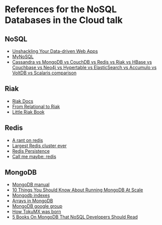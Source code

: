 References for the NoSQL Databases in the Cloud talk
=============================

NoSQL
-----------
* [Unshackling Your Data-driven Web Apps](http://siliconangle.com/blog/2012/02/07/guest-post-unshackling-your-data-driven-web-apps/)
* [MyNoSQL](http://nosql.mypopescu.com/)
* [Cassandra vs MongoDB vs CouchDB vs Redis vs Riak vs HBase vs Couchbase vs Neo4j vs Hypertable vs ElasticSearch vs Accumulo vs VoltDB vs Scalaris comparison](http://kkovacs.eu/cassandra-vs-mongodb-vs-couchdb-vs-redis)

Riak
---------------
* [Riak Docs](http://docs.basho.com/riak/latest/)
* [From Relational to Riak](http://basho.com/blog/technical/2012/12/19/From-Relational-to-Riak/)
* [Little Riak Book](https://github.com/coderoshi/little_riak_book/tree/master/rendered/)

Redis
--------------------
* [A rant on redis](http://www.roguelazer.com/2013/12/a-rant-on-redis/)
* [Largest Redis cluster ever](http://www.xdata.me/?p=353)
* [Redis Persistence](http://redis.io/topics/persistence)
* [Call me maybe: redis](http://aphyr.com/posts/307-call-me-maybe-redis-redux)

MongoDB
-------------
* [MongoDB manual](http://docs.mongodb.org/manual/)
* [10 Things You Should Know About Running MongoDB At Scale](http://highscalability.com/blog/2014/3/5/10-things-you-should-know-about-running-mongodb-at-scale.html)
* [Mongodb indexes](http://emptysqua.re/blog/optimizing-mongodb-compound-indexes/)
* [Arrays in MongoDB](http://blog.mongolab.com/2013/04/thinking-about-arrays-in-mongodb/)
* [MongoDB google group](http://groups.google.com/group/mongodb-user)
* [How TokuMX was born](http://www.tokutek.com/2014/02/how-tokumx-was-born/)
* [5 Books On MongoDB That NoSQL Developers Should Read](http://www.efytimes.com/e1/fullnews.asp?edid=132172)
